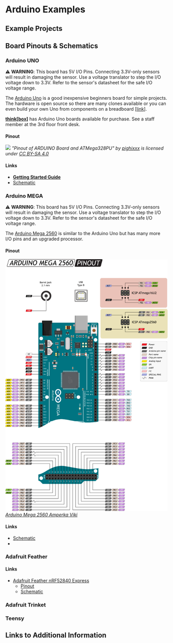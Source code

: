 # Arduino Examples

## Example Projects



## Board Pinouts & Schematics

### Arduino UNO

:warning: **WARNING**: This board has 5V I/O Pins.  Connecting 3.3V-only sensors will result in damaging the sensor.  Use a voltage translator to step the I/O voltage down to 3.3V.  Refer to the sensor's datasheet for the safe I/O voltage range.

The [Arduino Uno](https://store.arduino.cc/usa/arduino-uno-rev3) is a good inexpensive beginners board for simple projects.  The hardware is open source so there are many clones available or you can even build your own Uno from components on a breadboard [[link](https://www.instructables.com/id/How-to-Build-an-Arduino-Uno-on-a-BreadBoard/)].

[**think\[box\]**]() has Arduino Uno boards available for purchase. See a staff member at the 3rd floor front desk.

#### Pinout

![](https://upload.wikimedia.org/wikipedia/commons/c/c9/Pinout_of_ARDUINO_Board_and_ATMega328PU.svg)
*"Pinout of ARDUINO Board and ATMega328PU" by [pighixxx](www.pighixxx.com) is licensed under [CC BY-SA 4.0](https://creativecommons.org/licenses/by-sa/4.0)*


#### Links

* [**Getting Started Guide**](https://www.arduino.cc/en/Guide/ArduinoUno)
* [Schematic](https://www.arduino.cc/en/uploads/Main/Arduino_Uno_Rev3-schematic.pdf)

### Arduino MEGA

:warning: **WARNING**: This board has 5V I/O Pins.  Connecting 3.3V-only sensors will result in damaging the sensor.  Use a voltage translator to step the I/O voltage down to 3.3V.  Refer to the sensor's datasheet for the safe I/O voltage range.

The [Arduino Mega 2560](https://store.arduino.cc/usa/mega-2560-r3) is similar to the Arduino Uno but has many more I/O pins and an upgraded processor.

#### Pinout

![Arduino Mega 2560](images/arduino_mega_2560_pinout.png)
*[Arduino Mega 2560 Amperka Viki](http://wiki.amperka.ru/_media/%D0%BF%D1%80%D0%BE%D0%B4%D1%83%D0%BA%D1%82%D1%8B:arduino-mega-2560:arduino-mega-2560_pinout.png)*


#### Links

* [Schematic](https://content.arduino.cc/assets/MEGA2560_Rev3e_sch.pdf)
* 

### Adafruit Feather


#### Links

* [Adafruit Feather nRF52840 Express](https://www.adafruit.com/product/4062)
	* [Pinout](https://learn.adafruit.com/introducing-the-adafruit-nrf52840-feather/pinouts)
	* [Schematic](https://learn.adafruit.com/introducing-the-adafruit-nrf52840-feather/downloads)


### Adafruit Trinket


### Teensy




## Links to Additional Information

